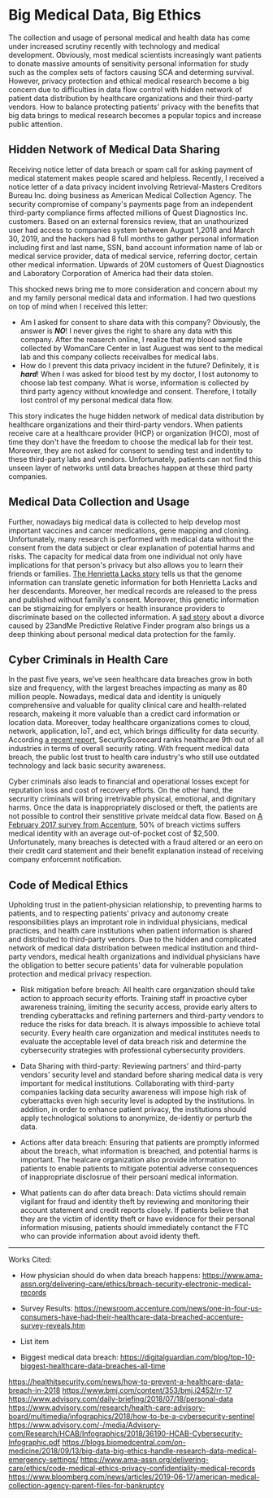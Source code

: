 # **Big Medical Data, Big Ethics**

The collection and usage of personal medical and health data has  come under increased scrutiny recently with technology and medical development. Obviously, most medical scientists increasingly want patients to donate massive amounts of sensitivity personal information  for study such as  the complex sets of factors causing SCA and determing survival. However, privacy protection and ethical medical research become a big concern due to difficulties in data flow control with hidden network of patient data distribution by healthcare organizations and their third-party vendors. How to balance protecting patients' privacy with the benefits that big data brings to medical research becomes a popular topics and increase public attention.



## **Hidden Network of Medical Data Sharing**
Receiving notice letter of data breach or spam call for asking payment of medical statement makes people scared and helpless. Recently, I received a notice letter of a data privacy incident involving Retrieval-Masters Creditors Bureau Inc. doing business as American Medical Collection Agency. The security compromise of company's payments page from an independent third-party compliance firms affected millions of Quest Diagnostics Inc. customers. Based on an external forensics review, that an unathourized user had access to companies system between August 1,2018 and March 30, 2019, and the hackers had 8 full months to gather personal information including first and last name, SSN, band account information name of lab or medical service provider, data of medical service, referring doctor, certain other medical information. Upwards of 20M customers of Quest Diagnostics and Laboratory Corporation of America had their data stolen.

This shocked news  bring me to more consideration and concern about my and my family personal medical data and information. I had two questions on top of mind when I received this letter:


*   Am I asked for consent to share data with this company? Obviously, the answer is ***NO***! I never gives the right to share any data with this company. After the reaserch online, I realize that my blood sample collected  by WomanCare Center in last Auguest was sent to the medical lab and this company collects receivalbes for medical labs. 
*  How do I prevent this data privacy incident in the future? Definitely, it is ***hard***!  When I was asked for blood test by my doctor, I lost autonomy to choose lab test company. What is worse, information is collected by third party agency without knowledge and consent. Therefore, I totally lost control of my personal medical data flow. 

This story indicates the huge hidden network of medical data distribution by healthcare organizations and their third-party vendors. When patients receive care at a healthcare provider (HCP) or organization (HCO), most of time they don't have the freedom to choose the medical lab for their test. Moreover, they are not asked for consent to sending test and indentity to these third-party labs and vendors. Unfortunately, patients can not find this unseen layer of networks until data breaches happen at these third party companies.


## **Medical Data Collection and Usage**

Further, nowadays big medical data is collected to help develop most important vaccines and cancer medications, gene mapping and cloning. Unfortunately, many research is performed with medical data without the consent from the data subject or clear explanation of potential harms and risks. The capacity for medical data from one individual not only have implications for that person's privacy but also allows you to learn their friends or families.  [The Henrietta Lacks story](https://www.hopkinsmedicine.org/henriettalacks/immortal-life-of-henrietta-lacks.html) tells us that the genome information can translate genetic information for both Henrietta Lacks and her descendants. Moreover, her medical records are released to the press and published without family's consent. Moreover, this genetic information can be stigmaizing for emplyers or health insurance providers to discriminate based on the collected information. A [sad story](https://www.entrepreneur.com/article/237732) about a divorce caused by 23andMe Predictive Relative Finder program also brings us a deep thinking about personal medical data protection for the family.



## **Cyber Criminals in Health Care**
In the past five years, we’ve seen healthcare data breaches grow in both size and frequency, with the largest breaches impacting as many as 80 million people. Nowadays, medical data and identity is uniquely comprehensive and valuable for quality clinical care and health-related research, makeing it more valuable than a credict card information or location data. Moreover, today healthcare organizations comes to cloud, network, application, IoT, and ect, which brings difficulity for data security. According [a recent report](https://www.hcinnovationgroup.com/cybersecurity/news/13027679/report-healthcare-industry-workers-lack-basic-cybersecurity-awareness), SecurityScorecard ranks healthcare 9th out of all industries in terms of overall security rating. With frequent medical data breach, the public lost trust to health care industry's who still use outdated technology and lack basic security awareness.

Cyber criminals also leads to financial and operational losses except for reputation loss and cost of recovery efforts. On the other hand, the secrurity criminals will bring irretrivable physical, emotional, and dignitary harms. Once the data is inappropriately disclosed or theft, the patients are not possible to control their senstitive private meidcal data flow. Based on [A February 2017 survey from Accenture](https://newsroom.accenture.com/news/one-in-four-us-consumers-have-had-their-healthcare-data-breached-accenture-survey-reveals.htm), 50% of breach victims suffers medical identity with an average out-of-pocket cost of $2,500. Unfortunately, many breaches is detected with a fraud altered or an eero on their credit card statement and their benefit explanation instead of receiving company enforcemnt notification.

## **Code of Medical Ethics**
Upholding trust in the patient-physician relationship, to preventing harms to patients, and to respecting patients’ privacy and autonomy create responsibilities plays an improtant role in individual physicians, medical practices, and health care institutions when patient information is shared and distributed to third-party vendors. Due to the hidden and complicated network of medical data distribation between medical institution and third-party vendors, medical health organizations and individual physicians have the obligation to better secure patients' data for vulnerable population protection and medical privacy respection. 

* Risk mitigation before breach: All health care organization should take action to approach security efforts. Training staff in proactive cyber awareness training, limiting the security access, provide early alters to trending cyberattacks and refining parterners and third-party vendors to reduce the risks for data breach. It is always impossible to achieve total security. Every health care organization and medical institutes needs to evaluate the acceptable level of data breach risk and determine the cybersecurity strategies with professional cybersecurity providers.  



*   Data Sharing with third-party: Reviewing partners' and third-party vendors' security level and standard before sharing medical data is very important for medical institutions. Collaborating with third-party companies lacking data security awareness will impose high risk of cyberattacks even high security level is adopted by the institutions. In addition,  in order to enhance patient privacy, the institutions should apply technological solutions to anonymize, de-identiy or perturb the data.

* Actions after data breach: Ensuring that patients are promptly informed about the breach, what information is breached, and potential harms is important. The healcare organization also provide information to patients to enable patients to mitigate potential adverse consequences of inappropriate disclosrue of their persoanl medical information.

* What patients can do after data breach: Data victims should remain vigilant for fraud and identity theft by reviewing and monitoring their account statement and credit reports closely. If patients believe that they are the victim of identity theft or have evidence for their personal information misusing, patients should immediately contanct the FTC who can provide information about avoid identy theft.




---
Works Cited:


*   How physician should do when data breach happens: https://www.ama-assn.org/delivering-care/ethics/breach-security-electronic-medical-records


*   Survey Results: https://newsroom.accenture.com/news/one-in-four-us-consumers-have-had-their-healthcare-data-breached-accenture-survey-reveals.htm
*   List item


*   Biggest medical data breach: https://digitalguardian.com/blog/top-10-biggest-healthcare-data-breaches-all-time



https://healthitsecurity.com/news/how-to-prevent-a-healthcare-data-breach-in-2018
https://www.bmj.com/content/353/bmj.i2452/rr-17
https://www.advisory.com/daily-briefing/2018/07/18/personal-data
https://www.advisory.com/research/health-care-advisory-board/multimedia/infographics/2018/how-to-be-a-cybersecurity-sentinel
https://www.advisory.com/-/media/Advisory-com/Research/HCAB/Infographics/2018/36190-HCAB-Cybersecurity-Infographic.pdf
https://blogs.biomedcentral.com/on-medicine/2018/09/13/big-data-big-ethics-handle-research-data-medical-emergency-settings/
https://www.ama-assn.org/delivering-care/ethics/code-medical-ethics-privacy-confidentiality-medical-records
https://www.bloomberg.com/news/articles/2019-06-17/american-medical-collection-agency-parent-files-for-bankruptcy
